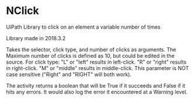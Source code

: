 # NClick
UiPath Library to click on an element a variable number of times

Library made in 2018.3.2

Takes the selector, click type, and number of clicks as arguments. 
The Maximum number of clicks is defined as 10, but could be edited in the source.
For click type:
"L" or "left" results in left-click.
"R" or "right" results in right-click.
"M" or "middle" results in middle-click.
This parameter is NOT case sensitive ("Right" and "RIGHT" will both work).

The activity returns a boolean that will be True if it succeeds and False if it hits any errors. It would also log the error it encountered at a Warning level.
